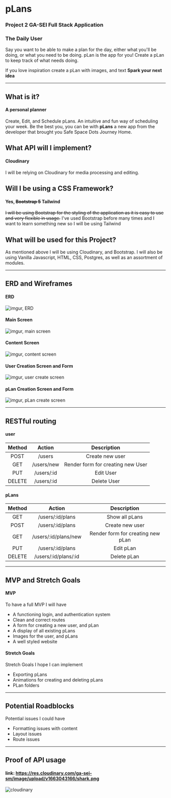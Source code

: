# pLans
### Project 2 GA-SEI Full Stack Application


### The Daily User
Say you want to be able to make a plan for the day, either what you'll be doing, or what you need to be doing. pLan is the app for you! Create a pLan to keep track of what needs doing.

If you love inspiration create a pLan with images, and text **Spark your next idea**

---

## What is it?
#### A personal planner
Create, Edit, and Schedule pLans. An intuitive and fun way of scheduling your week.
Be the best you, you can be with **pLans** a new app from the developer that brought you Safe Space Dots Journey Home.

## What API will I implement?
#### Cloudinary
I will be relying on Cloudinary for media processing and editing.

## Will I be using a CSS Framework?
#### Yes, ~~Bootstrap 5~~ Tailwind
 ~~I will be using Bootstrap for the styling of the application as it is easy to use and very flexible in usage.~~
 I've used Bootstrap before many times and I want to learn something new so I will be using Tailwind

## What will be used for this Project?
As mentioned above I will be using Cloudinary, and Bootstrap. I will also be using Vanilla Javascript, HTML, CSS, Postgres, as well as an assortment of modules. 

---

## ERD and Wireframes

#### ERD
![imgur, ERD](https://i.imgur.com/rdF1P5M.png)

#### Main Screen
![imgur, main screen](https://i.imgur.com/kIYWCoq.png)

#### Content Screen
![imgur, content screen](https://i.imgur.com/xyA4h36.png)

#### User Creation Screen and Form
![imgur, user create screen](https://i.imgur.com/IDrPGjn.png)

#### pLan Creation Screen and Form
![imgur, pLan create screen](https://i.imgur.com/HXGY35U.png)

---

## RESTful routing
#### user

| Method | Action | Description |
|:------:|:------:|:-----------:|
| POST   | /users | Create new user |
| GET    | /users/new | Render form for creating new User |
| PUT    | /users/:id | Edit User |
| DELETE | /users/:id | Delete User |

#### pLans
| Method | Action | Description |
|:------:|:------:|:-----------:|
| GET    | /users/:id/plans | Show all pLans |
| POST   | /users/:id/plans | Create new user |
| GET    | /users/:id/plans/new | Render form for creating new pLan |
| PUT    | /users/:id/plans | Edit pLan |
| DELETE | /users/:id/plans/:id | Delete pLan |

---

## MVP and Stretch Goals

#### MVP
To have a full MVP I will have 
* A functioning login, and authentication system
* Clean and correct routes
* A form for creating a new user, and pLan
* A display of all existing pLans
* Images for the user, and pLans
* A well styled website

#### Stretch Goals
Stretch Goals I hope I can implement
* Exporting pLans
* Animations for creating and deleting pLans
* PLan folders

---

## Potential Roadblocks
Potential issues I could have
* Formatting issues with content
* Layout issues
* Route issues

---

## Proof of API usage

#### link: https://res.cloudinary.com/ga-sei-sm/image/upload/v1663043166/shark.png

![cloudinary](https://res.cloudinary.com/ga-sei-sm/image/upload/v1663043166/shark.png)